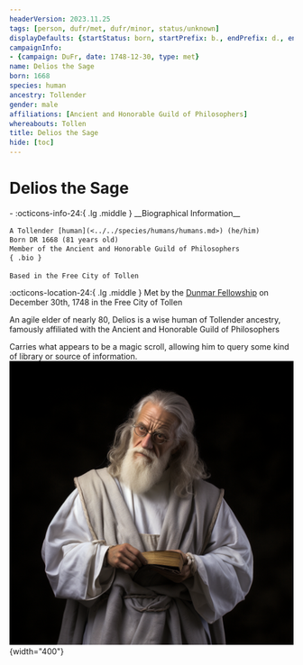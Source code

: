 ```yaml
---
headerVersion: 2023.11.25
tags: [person, dufr/met, dufr/minor, status/unknown]
displayDefaults: {startStatus: born, startPrefix: b., endPrefix: d., endStatus: died}
campaignInfo:
- {campaign: DuFr, date: 1748-12-30, type: met}
name: Delios the Sage
born: 1668
species: human
ancestry: Tollender
gender: male
affiliations: [Ancient and Honorable Guild of Philosophers]
whereabouts: Tollen
title: Delios the Sage
hide: [toc]
---
```


# Delios the Sage
<div class="grid cards ext-narrow-margin ext-one-column" markdown>
- :octicons-info-24:{ .lg .middle } __Biographical Information__

    A Tollender [human](<../../species/humans/humans.md>) (he/him)  
    Born DR 1668 (81 years old)  
    Member of the Ancient and Honorable Guild of Philosophers  
    { .bio }

    Based in the Free City of Tollen
</div>



:octicons-location-24:{ .lg .middle } Met by the [Dunmar Fellowship](<../pcs/dunmar-fellowship/dunmar-fellowship.md>) on December 30th, 1748 in the Free City of Tollen  


An agile elder of nearly 80, Delios is a wise human of Tollender ancestry, famously affiliated with the  Ancient and Honorable Guild of Philosophers

Carries what appears to be a magic scroll, allowing him to query some kind of library or source of information. 
![Delios The Sage](../../assets/delios-the-sage.png){width="400"}
